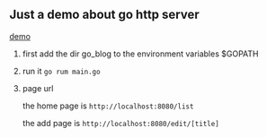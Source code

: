 ## Just a demo about go http server

[demo](http://go-blog.galoiszhou.com/list)

1. first add the dir go_blog to the environment variables $GOPATH

2. run it
    `go rum main.go`

3. page url

    the home page is `http://localhost:8080/list`

    the add page is `http://localhost:8080/edit/[title]`
